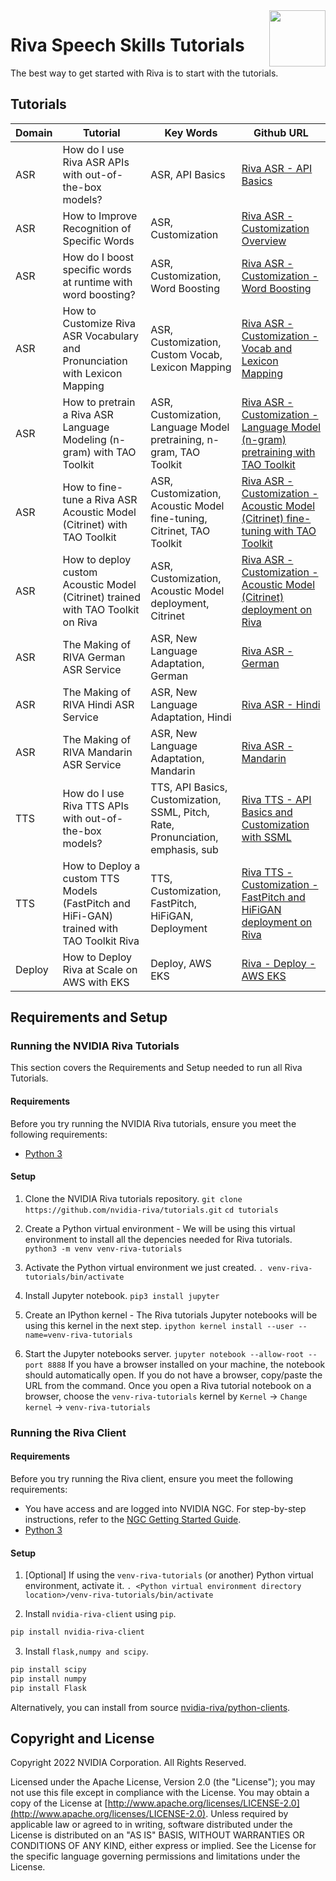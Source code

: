 <img src="http://developer.download.nvidia.com/notebooks/dlsw-notebooks/riva_all_tutorials-readme/nvidia_logo.png" style="width: 90px; float: right;">

# Riva Speech Skills Tutorials

The best way to get started with Riva is to start with the tutorials.

## Tutorials

| Domain | Tutorial | Key Words | Github URL |
|--------|----------|-----------|------------|
| ASR | How do I use Riva ASR APIs with out-of-the-box models? | ASR, API Basics | [Riva ASR - API Basics](asr-python-basics.ipynb) |
| ASR | How to Improve Recognition of Specific Words | ASR, Customization | [Riva ASR - Customization Overview](asr-how-to-improve-recognition-for-specific-words.md) |
| ASR | How do I boost specific words at runtime with word boosting? | ASR, Customization, Word Boosting | [Riva ASR - Customization - Word Boosting](asr-python-advanced-wordboosting.ipynb) |
| ASR | How to Customize Riva ASR Vocabulary and Pronunciation with Lexicon Mapping | ASR, Customization, Custom Vocab, Lexicon Mapping | [Riva ASR - Customization - Vocab and Lexicon Mapping](asr-python-advanced-customize-vocabulary-and-lexicon.ipynb) |
| ASR | How to pretrain a Riva ASR Language Modeling (n-gram) with TAO Toolkit | ASR, Customization, Language Model pretraining, n-gram, TAO Toolkit | [Riva ASR - Customization - Language Model (n-gram) pretraining with TAO Toolkit](asr-python-advanced-tao-ngram-pretrain.ipynb) |
| ASR | How to fine-tune a Riva ASR Acoustic Model (Citrinet) with TAO Toolkit | ASR, Customization, Acoustic Model fine-tuning, Citrinet, TAO Toolkit | [Riva ASR - Customization - Acoustic Model (Citrinet) fine-tuning with TAO Toolkit](asr-python-advanced-finetune-am-citrinet-tao-finetuning.ipynb) |
| ASR | How to deploy custom Acoustic Model (Citrinet) trained with TAO Toolkit on Riva | ASR, Customization, Acoustic Model deployment, Citrinet | [Riva ASR - Customization - Acoustic Model (Citrinet) deployment on Riva](asr-python-advanced-finetune-am-citrinet-tao-deployment.ipynb) |
| ASR | The Making of RIVA German ASR Service | ASR, New Language Adaptation, German | [Riva ASR - German](New-language-adaptation/German) |
| ASR | The Making of RIVA Hindi ASR Service | ASR, New Language Adaptation, Hindi | [Riva ASR - Hindi](New-language-adaptation/Hindi) |
| ASR | The Making of RIVA Mandarin ASR Service | ASR, New Language Adaptation, Mandarin | [Riva ASR - Mandarin](New-language-adaptation/Mandarin) |
| TTS | How do I use Riva TTS APIs with out-of-the-box models? | TTS, API Basics, Customization, SSML, Pitch, Rate, Pronunciation, emphasis, sub | [Riva TTS - API Basics and Customization with SSML](tts-python-basics-and-customization-with-ssml.ipynb) |
| TTS | How to Deploy a custom TTS Models (FastPitch and HiFi-GAN) trained with TAO Toolkit Riva | TTS, Customization, FastPitch, HiFiGAN, Deployment | [Riva TTS - Customization - FastPitch and HiFiGAN deployment on Riva](tts-python-tao-deployment.ipynb) |
| Deploy | How to Deploy Riva at Scale on AWS with EKS | Deploy, AWS EKS | [Riva - Deploy - AWS EKS](deploy-eks.md) |

## Requirements and Setup

### Running the NVIDIA Riva Tutorials
This section covers the Requirements and Setup needed to run all Riva Tutorials.

#### Requirements
Before you try running the NVIDIA Riva tutorials, ensure you meet the following requirements:
- [Python 3](https://www.python.org/download/releases/3.0/)

#### Setup
1. Clone the NVIDIA Riva tutorials repository.
``git clone https://github.com/nvidia-riva/tutorials.git``
``cd tutorials``

2. Create a Python virtual environment - We will be using this virtual environment to install all the depencies needed for Riva tutorials.
``python3 -m venv venv-riva-tutorials``

3. Activate the Python virtual environment we just created.
``. venv-riva-tutorials/bin/activate``

4. Install Jupyter notebook.
``pip3 install jupyter``

5. Create an IPython kernel - The Riva tutorials Jupyter notebooks will be using this kernel in the next step.
``ipython kernel install --user --name=venv-riva-tutorials``

6. Start the Jupyter notebooks server.
``jupyter notebook --allow-root --port 8888``
If you have a browser installed on your machine, the notebook should automatically open. If you do not have a browser, copy/paste the URL from the command.
Once you open a Riva tutorial notebook on a browser, choose the `venv-riva-tutorials` kernel by `Kernel` -> `Change kernel` -> `venv-riva-tutorials`

### Running the Riva Client

#### Requirements
Before you try running the Riva client, ensure you meet the following requirements:
- You have access and are logged into NVIDIA NGC. For step-by-step instructions, refer to the [NGC Getting Started Guide](https://docs.nvidia.com/ngc/ngc-overview/index.html#registering-activating-ngc-account).
- [Python 3](https://www.python.org/download/releases/3.0/)

#### Setup

1. [Optional] If using the `venv-riva-tutorials` (or another) Python virtual environment, activate it.
``. <Python virtual environment directory location>/venv-riva-tutorials/bin/activate``

2. Install `nvidia-riva-client` using `pip`.
```bash
pip install nvidia-riva-client
```
3. Install `flask,numpy and scipy`.
```bash
pip install scipy
pip install numpy
pip install Flask
```

Alternatively, you can install from source [nvidia-riva/python-clients](https://github.com/nvidia-riva/python-clients).

## Copyright and License
Copyright 2022 NVIDIA Corporation. All Rights Reserved.

Licensed under the Apache License, Version 2.0 (the "License"); you may not use this file except in compliance with the License. You may obtain a copy of the License at [http://www.apache.org/licenses/LICENSE-2.0](http://www.apache.org/licenses/LICENSE-2.0). Unless required by applicable law or agreed to in writing, software distributed under the License is distributed on an "AS IS" BASIS, WITHOUT WARRANTIES OR CONDITIONS OF ANY KIND, either express or implied. See the License for the specific language governing permissions and limitations under the License.

